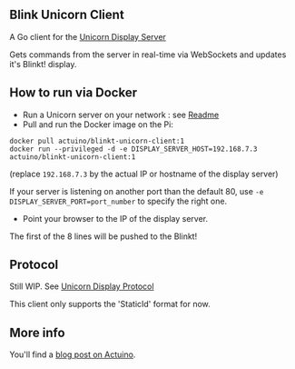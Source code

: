 ## Blink Unicorn Client

A Go client for the [Unicorn Display Server](https://github.com/actuino/unicorn-display/tree/master/server)

Gets commands from the server in real-time via WebSockets and updates it's Blinkt! display.

## How to run via Docker

* Run a Unicorn server on your network : see [Readme](https://github.com/actuino/unicorn-display/blob/master/server/README.md)
* Pull and run the Docker image on the Pi:
```
docker pull actuino/blinkt-unicorn-client:1
docker run --privileged -d -e DISPLAY_SERVER_HOST=192.168.7.3 actuino/blinkt-unicorn-client:1
```
(replace `192.168.7.3` by the actual IP or hostname of the display server)

If your server is listening on another port than the default 80, use `-e DISPLAY_SERVER_PORT=port_number` to specify the right one.

* Point your browser to the IP of the display server. 

The first of the 8 lines will be pushed to the Blinkt!

## Protocol

Still WIP. See [Unicorn Display Protocol](https://github.com/actuino/unicorn-display/blob/master/doc/PROTOCOL.md)

This client only supports the 'StaticId' format for now.

## More info

You'll find a [blog post on Actuino](http://www.actuino.fr/raspi/).

